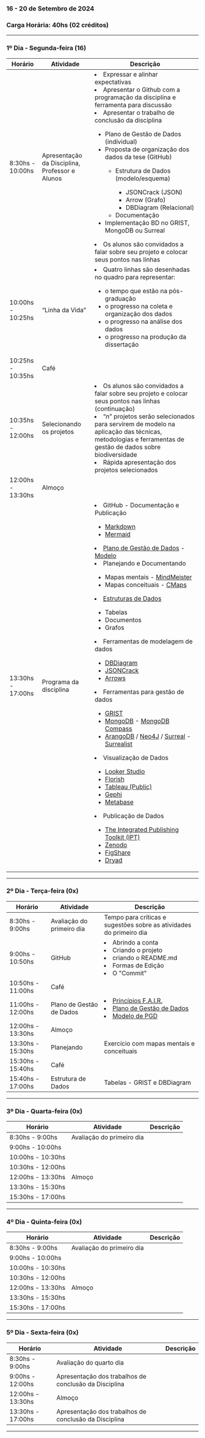### 16 - 20 de Setembro de 2024
### Carga Horária: 40hs (02 créditos)
---

### __1º Dia - Segunda-feira (16)__

| Horário | Atividade | Descrição |
|---|---|---|
| 8:30hs - 10:00hs | Apresentação da Disciplina, Professor e Alunos |<li>Expressar e alinhar expectativas</li><li>Apresentar o Github com a programação da disciplina e ferramenta para discussão</li><li>Apresentar o trabalho de conclusão da disciplina</li><ul><li>Plano de Gestão de Dados (individual)</li><li>Proposta de organização dos dados da tese (GitHub)</li><ul><li>Estrutura de Dados (modelo/esquema)</li><ul><li>JSONCrack (JSON)</li><li>Arrow (Grafo)</li><li>DBDiagram (Relacional)</li></ul><li>Documentação</li></ul><li>Implementação BD no GRIST, MongoDB ou Surreal</li></ul><li>Os alunos são convidados a falar sobre seu projeto e colocar seus pontos nas linhas</li> |
| 10:00hs - 10:25hs | “Linha da Vida” | <li>Quatro linhas são desenhadas no quadro para representar:</li><ul><li>o tempo que estão na pós-graduação</li><li>o progresso na coleta e organização dos dados</li><li>o progresso na análise dos dados</li><li>o progresso na produção da dissertação</li></ul>  |
| 10:25hs - 10:35hs | Café  |  |
| 10:35hs - 12:00hs | Selecionando os projetos  | <li>Os alunos são convidados a falar sobre seu projeto e colocar seus pontos nas linhas (continuação)</li><li>“<i>n</i>” projetos serão selecionados para servirem de modelo na aplicação das técnicas, metodologias e ferramentas de gestão de dados sobre biodiversidade</li><li>Rápida apresentação dos projetos selecionados</li> |
| 12:00hs - 13:30hs | Almoço |
| 13:30hs - 17:00hs | Programa da disciplina | <li>GitHub - Documentação e Publicação</li><ul><li>[Markdown](https://www.markdownguide.org/basic-syntax/)</li><li>[Mermaid](https://mermaid.js.org/)</li></ul><li>[Plano de Gestão de Dados](https://mooc.campusvirtual.fiocruz.br/rea/ciencia-aberta/serie3/curso2/aula5.html) - [Modelo](https://cloud.jbrj.gov.br/s/BTnX947nFqaRKt7)</li><li>Planejando e Documentando</li><ul><li>Mapas mentais - [MindMeister](https://www.mindmeister.com/)</li><li>Mapas conceituais - [CMaps]()</li></ul><li>[Estruturas de Dados](https://eduardo.dalc.in/a-maldicao-das-tabelas/)</li><ul><li>Tabelas</li><li>Documentos</li><li>Grafos</li></ul><li>Ferramentas de modelagem de dados</li><ul><li>[DBDiagram](https://dbdiagram.io/home)</li><li>[JSONCrack](https://jsoncrack.com/editor)</li><li>[Arrows](https://arrows.app/)</li></ul><li>Ferramentas para gestão de dados</li><ul><li>[GRIST](https://www.getgrist.com/)</li><li>[MongoDB](https://www.mongodb.com/) - [MongoDB Compass](https://www.mongodb.com/try/download/compass)</li><li>[ArangoDB](https://arangodb.com/) / [Neo4J](https://neo4j.com/) / [Surreal](https://surrealdb.com/) - [Surrealist](https://surrealdb.com/surrealist)</li></ul><li>Visualização de Dados</li><ul><li>[Looker Studio](https://lookerstudio.google.com/)</li><li>[Florish](https://app.flourish.studio/templates)</li><li>[Tableau (Public)](https://public.tableau.com/app/discover)</li><li>[Gephi](https://gephi.org/)</li><li>[Metabase](https://www.metabase.com/)</li></ul><li>Publicação de Dados</li><ul><li>[The Integrated Publishing Toolkit (IPT)](https://www.gbif.org/ipt)</li><li>[Zenodo](https://zenodo.org/)</li><li>[FigShare](https://figshare.com/)</li><li>[Dryad](https://datadryad.org/)</li></ul> |
---

### __2º Dia - Terça-feira (0x)__

| Horário | Atividade | Descrição |
|---|---|---|
| 8:30hs - 9:00hs  | Avaliação do primeiro dia | Tempo para críticas e sugestões sobre as atividades do primeiro dia |
| 9:00hs - 10:50hs  | GitHub | <li>Abrindo a conta</li><li>Criando o projeto</li><li>criando o README.md</li><li>Formas de Edição</li><li>O "Commit"</li> |
| 10:50hs - 11:00hs | Café |
| 11:00hs - 12:00hs | Plano de Gestão de Dados | <li>[Princípios F.A.I.R.](https://mooc.campusvirtual.fiocruz.br/rea/ciencia-aberta/serie3/curso2/aula4.html)</li><li>[Plano de Gestão de Dados](https://mooc.campusvirtual.fiocruz.br/rea/ciencia-aberta/serie3/curso2/aula5.html)</li><li>[Modelo de PGD](https://cloud.jbrj.gov.br/s/BTnX947nFqaRKt7)</li> |
| 12:00hs - 13:30hs | Almoço |
| 13:30hs - 15:30hs | Planejando | Exercício com mapas mentais e conceituais |
| 15:30hs - 15:40hs | Café |
| 15:40hs - 17:00hs | Estrutura de Dados | Tabelas - GRIST e DBDiagram |
---

### __3º Dia - Quarta-feira (0x)__

| Horário | Atividade | Descrição |
|---|---|---|
| 8:30hs - 9:00hs  | Avaliação do primeiro dia |   |
| 9:00hs - 10:00hs  |  |  |
| 10:00hs - 10:30hs |  |  |
| 10:30hs - 12:00hs |  |  |
| 12:00hs - 13:30hs | Almoço |
| 13:30hs - 15:30hs |  |  |
| 15:30hs - 17:00hs |  |  |
---

### __4º Dia - Quinta-feira (0x)__

| Horário | Atividade | Descrição |
|---|---|---|
| 8:30hs - 9:00hs  | Avaliação do primeiro dia |   |
| 9:00hs - 10:00hs  |  |  |
| 10:00hs - 10:30hs |  |  |
| 10:30hs - 12:00hs |  |  |
| 12:00hs - 13:30hs | Almoço |
| 13:30hs - 15:30hs |  |  |
| 15:30hs - 17:00hs |  |  |
---

### __5º Dia - Sexta-feira (0x)__

| Horário | Atividade | Descrição |
|---|---|---|
| 8:30hs - 9:00hs  | Avaliação do quarto dia |   |
| 9:00hs - 12:00hs  | Apresentação dos trabalhos de conclusão da Disciplina  |   |
| 12:00hs - 13:30hs | Almoço |
| 13:30hs - 17:00hs  | Apresentação dos trabalhos de conclusão da Disciplina  |   |
---
